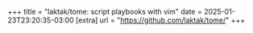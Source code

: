 +++
title = "laktak/tome: script playbooks with vim"
date = 2025-01-23T23:20:35-03:00
[extra]
url = "https://github.com/laktak/tome/"
+++
